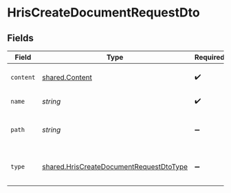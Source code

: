 # HrisCreateDocumentRequestDto


## Fields

| Field                                                                                                     | Type                                                                                                      | Required                                                                                                  | Description                                                                                               | Example                                                                                                   |
| --------------------------------------------------------------------------------------------------------- | --------------------------------------------------------------------------------------------------------- | --------------------------------------------------------------------------------------------------------- | --------------------------------------------------------------------------------------------------------- | --------------------------------------------------------------------------------------------------------- |
| `content`                                                                                                 | [shared.Content](../../../sdk/models/shared/content.md)                                                   | :heavy_check_mark:                                                                                        | The content of the file                                                                                   |                                                                                                           |
| `name`                                                                                                    | *string*                                                                                                  | :heavy_check_mark:                                                                                        | The name of the file                                                                                      | My Document                                                                                               |
| `path`                                                                                                    | *string*                                                                                                  | :heavy_minus_sign:                                                                                        | The path where the file is stored                                                                         | /path/to/file                                                                                             |
| `type`                                                                                                    | [shared.HrisCreateDocumentRequestDtoType](../../../sdk/models/shared/hriscreatedocumentrequestdtotype.md) | :heavy_minus_sign:                                                                                        | The content type of the document                                                                          |                                                                                                           |